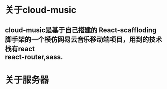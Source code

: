 # 关于cloud-music
cloud-music是基于自己搭建的 React-scaffloding 脚手架的一个模仿网易云音乐移动端项目，用到的技术栈有react  
react-router,sass.
---
# 关于服务器
